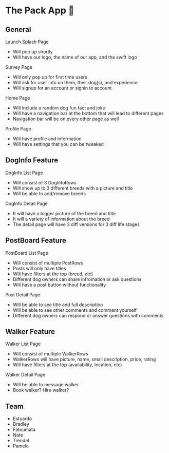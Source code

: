 # The Pack App 🐶

## General
Launch Splash Page
- Will pop up shortly
- Will have our logo, the name of our app, and the swift logo

Survey Page
- Will only pop up for first time users
- Will ask for user info on them, their dog(s), and experience
- Will signup for an account or signin to account
    
Home Page
- Will include a random dog fun fact and joke
- Will have a navigation bar at the bottom that will lead to different pages
- Navigation bar will be on every other page as well 

Profile Page
- Will have profile and information
- Will have settings that you can be tweaked

## DogInfo Feature
DogInfo List Page
- Will consist of 3 DogInfoRows
- Will show up to 3 different breeds with a picture and title
- Will be able to add/remove breeds

DogInfo Detail Page
- It will have a bigger picture of the breed and title
- It will a variety of information about the breed
- The detail page will have 3 diff versions for 3 diff life stages

## PostBoard Feature
PostBoard List Page
- Will consist of multiple PostRows
- Posts will only have titles
- Will have filters at the top (breed, etc)
- Different dog owners can share infromation or ask questions
- Will have a post button without functionality

Post Detail Page
- Will be able to see title and full description
- Will be able to see other comments and comment yourself
- Different dog owners can respond or answer questions with comments

## Walker Feature
Walker List Page
- Will consist of multiple WalkerRows
- WalkerRows will have picture, name, small description, price, rating
- Will have filters at the top (availability, location, etc)

Walker Detail Page
- Will be able to message walker
- Book walker? Hire walker?

## Team
- Estuardo
- Bradley
- Fatoumata
- Nate
- Trendel
- Pamela
